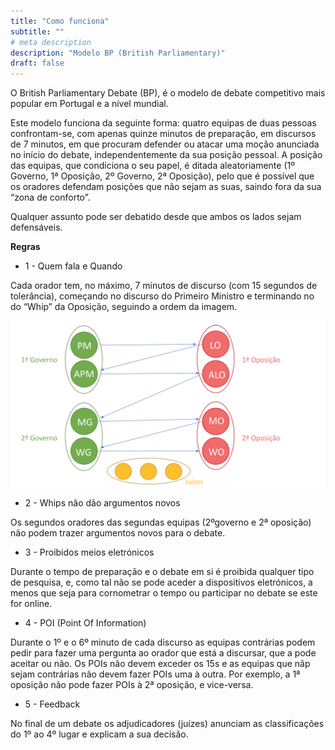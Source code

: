 ```yaml
---
title: "Como funciona"
subtitle: ""
# meta description
description: "Modelo BP (British Parliamentary)"
draft: false
---
```



O British Parliamentary Debate (BP), é o modelo de debate competitivo mais popular em Portugal e a nível mundial.

Este modelo funciona da seguinte forma: quatro equipas de duas pessoas confrontam-se, com apenas quinze minutos de preparação, em discursos de 7 minutos, em que procuram defender ou atacar uma moção anunciada no início do debate, independentemente da sua posição pessoal. A posição das equipas, que condiciona o seu papel, é ditada aleatoriamente (1º Governo, 1ª Oposição, 2º Governo, 2ª Oposição), pelo que é possível que os oradores defendam posições que não sejam as suas, saindo fora da sua “zona de conforto”.

Qualquer assunto pode ser debatido desde que ambos os lados sejam defensáveis.

**Regras**
* 1 - Quem fala e Quando

Cada orador tem, no máximo, 7 minutos de discurso (com 15 segundos de tolerância), começando no discurso do Primeiro Ministro e terminando no do “Whip” da Oposição, seguindo a ordem da imagem.

![bp](/images/bp.png)

* 2 - Whips não dão argumentos novos

Os segundos oradores das segundas equipas (2ºgoverno e 2ª oposição) não podem trazer argumentos novos para o debate.

* 3 - Proibidos meios eletrónicos

Durante o tempo de preparação e o debate em si é proibida qualquer tipo de pesquisa, e, como tal não se pode aceder a dispositivos eletrónicos, a menos que seja para cornometrar o tempo ou participar no debate se este for online.

* 4 - POI (Point Of Information)

Durante o 1º e o 6º minuto de cada discurso as equipas contrárias podem pedir para fazer uma pergunta ao orador que está a discursar, que a pode aceitar ou não. Os POIs não devem exceder os 15s e as equipas que nãp sejam contrárias não devem fazer POIs uma à outra. Por exemplo, a 1ª oposição não pode fazer POIs à 2ª oposição, e vice-versa.

* 5 - Feedback

No final de um debate os adjudicadores (juízes) anunciam as classificações do 1º ao 4º lugar e explicam a sua decisão.

